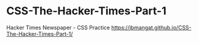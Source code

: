 # CSS-The-Hacker-Times-Part-1
Hacker Times Newspaper - CSS Practice
https://jbmangat.github.io/CSS-The-Hacker-Times-Part-1/

